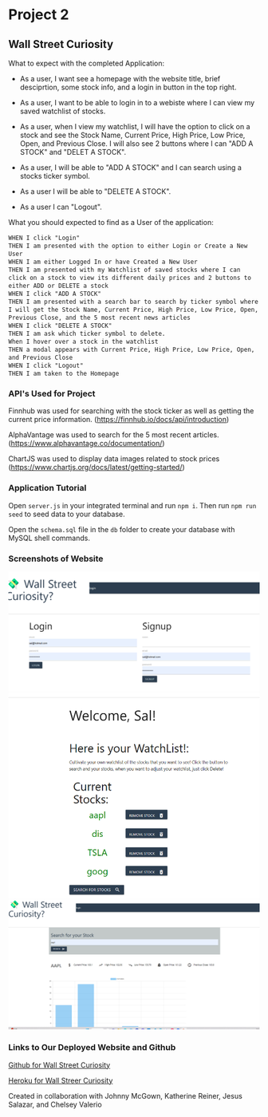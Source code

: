 # Project 2
## Wall Street Curiosity

What to expect with the completed Application:
* As a user, I want see a homepage with the website title, brief desciprtion, some stock info, and a login in button in the top right.

* As a user, I want to be able to login in to a webiste where I can view my saved watchlist of stocks.

* As a user, when I view my watchlist, I will have the option to click on a stock and see the Stock Name, Current Price, High Price, Low Price, Open, and Previous Close. I will also see 2 buttons where I can "ADD A STOCK" and "DELET A STOCK".

* As a user, I will be able to "ADD A STOCK" and I can search using a stocks ticker symbol.

* As a user I will be able to "DELETE A STOCK".

* As a user I can "Logout".


What you should expected to find as a User of the application:
```
WHEN I click "Login" 
THEN I am presented with the option to either Login or Create a New User
WHEN I am either Logged In or have Created a New User
THEN I am presented with my Watchlist of saved stocks where I can click on a stock to view its different daily prices and 2 buttons to either ADD or DELETE a stock
WHEN I click "ADD A STOCK"
THEN I am presented with a search bar to search by ticker symbol where I will get the Stock Name, Current Price, High Price, Low Price, Open, Previous Close, and the 5 most recent news articles
WHEN I click "DELETE A STOCK"
THEN I am ask which ticker symbol to delete.
When I hover over a stock in the watchlist
THEN a modal appears with Current Price, High Price, Low Price, Open, and Previous Close
WHEN I click "Logout"
THEN I am taken to the Homepage
```
### API's Used for Project
Finnhub was used for searching with the stock ticker as well as getting the current price information.
(https://finnhub.io/docs/api/introduction)

AlphaVantage was used to search for the 5 most recent articles.
(https://www.alphavantage.co/documentation/)

ChartJS was used to display data images related to stock prices
(https://www.chartjs.org/docs/latest/getting-started/)

### Application Tutorial
Open `server.js` in your integrated terminal and run `npm i`.
Then run `npm run seed` to seed data to your database.

Open the `schema.sql` file in the `db` folder to create your database with MySQL shell commands.

### Screenshots of Website
![Home Page of Application](./Assets/signup.png)
![Watch List](./Assets/watchlist.png)
![Stock Page](./Assets/stockinfo.png)

### Links to Our Deployed Website and Github

[Github for Wall Street Curiosity](https://github.com/Jsalazar99/wall-street-curiosity)


[Heroku for Wall Streer Curiosity](https://wall-street-curiosity.herokuapp.com/)

Created in collaboration with Johnny McGown, Katherine Reiner, Jesus Salazar, and Chelsey Valerio
